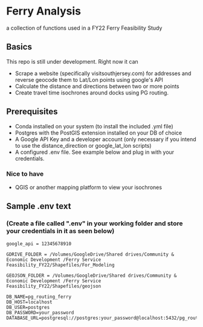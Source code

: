 # Ferry Analysis

a collection of functions used in a FY22 Ferry Feasibility Study

## Basics

This repo is still under development. Right now it can

- Scrape a website (specifically visitsouthjersey.com) for addresses and reverse geocode them to Lat/Lon points using google's API
- Calculate the distance and directions between two or more points
- Create travel time isochrones around docks using PG routing.

## Prerequisites

- Conda installed on your system (to install the included .yml file)
- Postgres with the PostGIS extension installed on your DB of choice
- A Google API Key and a developer account (only necessary if you intend to use the distance_direction or google_lat_lon scripts)
- A configured .env file. See example below and plug in with your credentials.

### Nice to have

- QGIS or another mapping platform to view your isochrones

## Sample .env text

### (Create a file called ".env" in your working folder and store your credentials in it as seen below)

```
google_api = 12345678910

GDRIVE_FOLDER = /Volumes/GoogleDrive/Shared drives/Community & Economic Development /Ferry Service Feasibility_FY22/Shapefiles/For_Modeling

GEOJSON_FOLDER = /Volumes/GoogleDrive/Shared drives/Community & Economic Development /Ferry Service Feasibility_FY22/Shapefiles/geojson

DB_NAME=pg_routing_ferry
DB_HOST=localhost
DB_USER=postgres
DB_PASSWORD=your_password
DATABASE_URL=postgresql://postgres:your_password@localhost:5432/pg_routing_ferry
```
